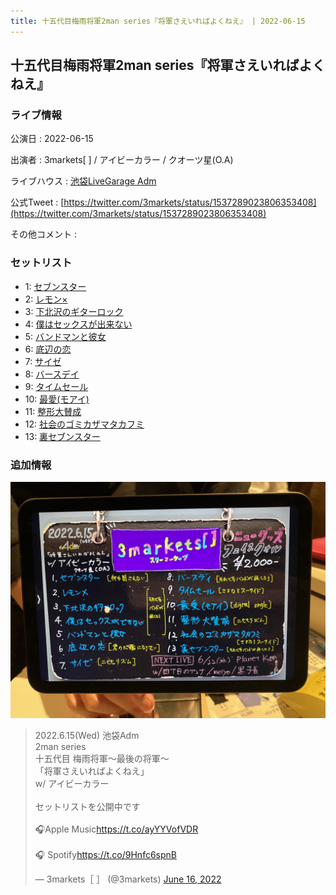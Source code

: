```yaml
---
title: 十五代目梅雨将軍2man series『将軍さえいればよくねえ』 | 2022-06-15
---
```

## 十五代目梅雨将軍2man series『将軍さえいればよくねえ』

### ライブ情報

公演日
:    2022-06-15

出演者
:    3markets[ ] / アイビーカラー / クオーツ星(O.A)

ライブハウス
:    [池袋LiveGarage Adm](livehouse006.html)

公式Tweet
:    [https://twitter.com/3markets/status/1537289023806353408](https://twitter.com/3markets/status/1537289023806353408)

その他コメント
:    

### セットリスト

*  1: [セブンスター](song020.html)
*  2: [レモン×](song003.html)
*  3: [下北沢のギターロック](song015.html)
*  4: [僕はセックスが出来ない](song006.html)
*  5: [バンドマンと彼女](song009.html)
*  6: [底辺の恋](song008.html)
*  7: [サイゼ](song004.html)
*  8: [バースデイ](song028.html)
*  9: [タイムセール](song007.html)
*  10: [最愛(モアイ)](song014.html)
*  11: [整形大賛成](song005.html)
*  12: [社会のゴミカザマタカフミ](song002.html)
*  13: [裏セブンスター](song017.html)


### 追加情報


[![セトリ画像](images/019.jpg)](images/019.jpg)


<blockquote class="twitter-tweet"><p lang="ja" dir="ltr">2022.6.15(Wed) 池袋Adm<br>2man series<br>十五代目 梅雨将軍～最後の将軍～<br>「将軍さえいればよくねえ」<br>w/ アイビーカラー<br><br>セットリストを公開中です<br><br>🎧Apple Music<a href="https://t.co/ayYYVofVDR">https://t.co/ayYYVofVDR</a><br><br>🎧 Spotify<a href="https://t.co/9Hnfc6spnB">https://t.co/9Hnfc6spnB</a></p>&mdash; 3markets［ ］ (@3markets) <a href="https://twitter.com/3markets/status/1537289023806353408?ref_src=twsrc%5Etfw">June 16, 2022</a></blockquote>
<script async src="https://platform.twitter.com/widgets.js" charset="utf-8"></script>


